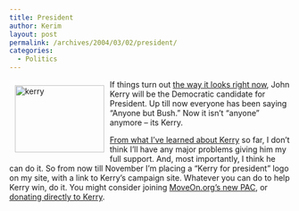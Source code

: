```yaml
---
title: President
author: Kerim
layout: post
permalink: /archives/2004/03/02/president/
categories:
  - Politics
---
```

<a href="http://www.johnkerry.com/" onclick="_gaq.push(['_trackEvent', 'outbound-article', 'http://www.johnkerry.com/', '']);" ><img src="http://test.oxus.net/images/kerry.jpg" height="120" align="left" width="160" hspace="10" vspace="10" alt="kerry" /></a>If things turn out <a href="http://slate.msn.com/id/2096483/" onclick="_gaq.push(['_trackEvent', 'outbound-article', 'http://slate.msn.com/id/2096483/', 'the way it looks right now']);" >the way it looks right now</a>, John Kerry will be the Democratic candidate for President. Up till now everyone has been saying &#8220;Anyone but Bush.&#8221; Now it isn&#8217;t &#8220;anyone&#8221; anymore &#8211; its Kerry.

<a href="http://test.oxus.net/archives/000353.html" onclick="_gaq.push(['_trackEvent', 'outbound-article', 'http://test.oxus.net/archives/000353.html', 'From what I&#8217;ve learned about Kerry']);" >From what I&#8217;ve learned about Kerry</a> so far, I don&#8217;t think I&#8217;ll have any major problems giving him my full support. And, most importantly, I think he can do it. So from now till November I&#8217;m placing a &#8220;Kerry for president&#8221; logo on my site, with a link to Kerry&#8217;s campaign site. Whatever you can do to help Kerry win, do it. You might consider joining <a href="http://www.moveon.org/pac/" onclick="_gaq.push(['_trackEvent', 'outbound-article', 'http://www.moveon.org/pac/', 'MoveOn.org&#8217;s new PAC']);" >MoveOn.org&#8217;s new PAC</a>, or <a href="https://contribute3.johnkerry.com/contribute.html?team=54" onclick="_gaq.push(['_trackEvent', 'outbound-article', 'https://contribute3.johnkerry.com/contribute.html?team=54', 'donating directly to Kerry']);" >donating directly to Kerry</a>.

